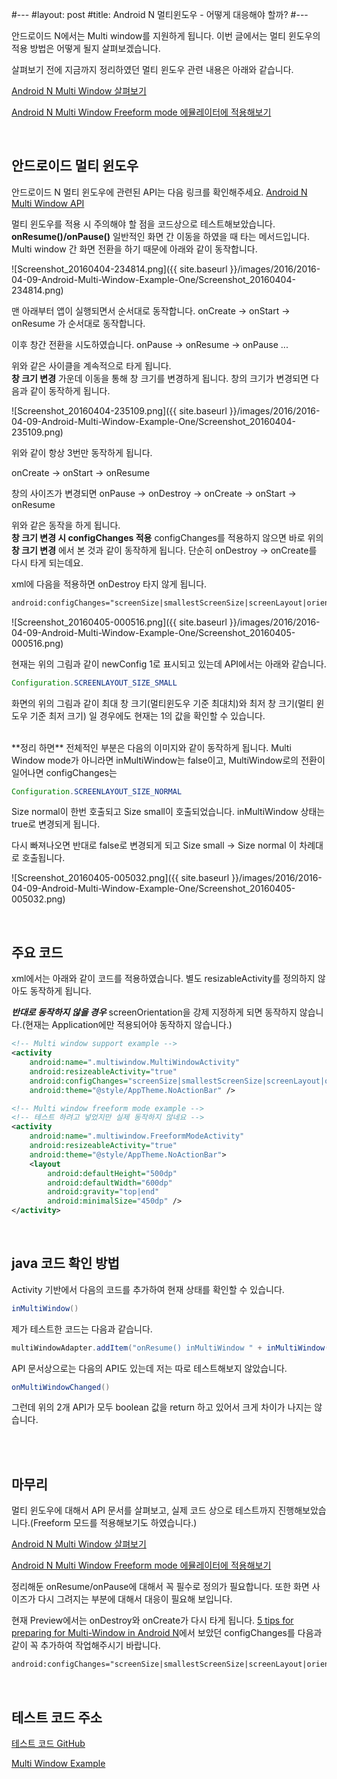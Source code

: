 #---
#layout: post
#title: Android N 멀티윈도우 - 어떻게 대응해야 할까?
#---

안드로이드 N에서는 Multi window를 지원하게 됩니다.
이번 글에서는 멀티 윈도우의 적용 방법은 어떻게 될지 살펴보겠습니다.

살펴보기 전에 지금까지 정리하였던 멀티 윈도우 관련 내용은 아래와 같습니다.

[Android N Multi Window 살펴보기](http://thdev.tech/Android-N-Preview-Multi-Window/)

[Android N Multi Window Freeform mode 에뮬레이터에 적용해보기](http://thdev.net/657)

<br />

## 안드로이드 멀티 윈도우

 안드로이드 N 멀티 윈도우에 관련된 API는 다음 링크를 확인해주세요.
[Android N Multi Window API](http://developer.android.com/preview/features/multi-window.html)

 멀티 윈도우를 적용 시 주의해야 할 점을 코드상으로 테스트해보았습니다.
 <br />
 **onResume()/onPause()**
 일반적인 화면 간 이동을 하였을 때 타는 메서드입니다.
 Multi window 간 화면 전환을 하기 때문에 아래와 같이 동작합니다.

 ![Screenshot_20160404-234814.png]({{ site.baseurl }}/images/2016/2016-04-09-Android-Multi-Window-Example-One/Screenshot_20160404-234814.png)

 맨 아래부터 앱이 실행되면서 순서대로 동작합니다.
 onCreate -> onStart -> onResume 가 순서대로 동작합니다.

 이후 창간 전환을 시도하였습니다.
 onPause -> onResume -> onPause ...

 위와 같은 사이클을 계속적으로 타게 됩니다.
 <br />
 **창 크기 변경**
 가운데 이동을 통해 창 크기를 변경하게 됩니다.
 창의 크기가 변경되면 다음과 같이 동작하게 됩니다.

 ![Screenshot_20160404-235109.png]({{ site.baseurl }}/images/2016/2016-04-09-Android-Multi-Window-Example-One/Screenshot_20160404-235109.png)

 위와 같이 항상 3번만 동작하게 됩니다.

 onCreate -> onStart -> onResume

 창의 사이즈가 변경되면
 onPause -> onDestroy -> onCreate -> onStart -> onResume

 위와 같은 동작을 하게 됩니다.
 <br />
 **창 크기 변경 시 configChanges 적용**
  configChanges를 적용하지 않으면 바로 위의 **창 크기 변경** 에서 본 것과 같이 동작하게 됩니다. 단순히 onDestroy -> onCreate를 다시 타게 되는데요.

 xml에 다음을 적용하면 onDestroy 타지 않게 됩니다.

```xml
android:configChanges="screenSize|smallestScreenSize|screenLayout|orientation"
```

 ![Screenshot_20160405-000516.png]({{ site.baseurl }}/images/2016/2016-04-09-Android-Multi-Window-Example-One/Screenshot_20160405-000516.png)


현재는 위의 그림과 같이 newConfig 1로 표시되고 있는데 API에서는 아래와 같습니다.

```java
Configuration.SCREENLAYOUT_SIZE_SMALL
```

 화면의 위의 그림과 같이 최대 창 크기(멀티윈도우 기준 최대치)와 최저 창 크기(멀티 윈도우 기준 최저 크기) 일 경우에도 현재는 1의 값을 확인할 수 있습니다.

 <br />
 **정리 하면**
 전체적인 부분은 다음의 이미지와 같이 동작하게 됩니다.
 Multi Window mode가 아니라면 inMultiWindow는 false이고, MultiWindow로의 전환이 일어나면 configChanges는

```java
Configuration.SCREENLAYOUT_SIZE_NORMAL
```

Size normal이 한번 호출되고 Size small이 호출되었습니다.
inMultiWindow 상태는 true로 변경되게 됩니다.

다시 빠져나오면 반대로 false로 변경되게 되고
Size small -> Size normal 이 차례대로 호출됩니다.

![Screenshot_20160405-005032.png]({{ site.baseurl }}/images/2016/2016-04-09-Android-Multi-Window-Example-One/Screenshot_20160405-005032.png)

<br />

## 주요 코드

  xml에서는 아래와 같이 코드를 적용하였습니다. 별도 resizableActivity를 정의하지 않아도 동작하게 됩니다.

  ***반대로 동작하지 않을 경우***
  screenOrientation을 강제 지정하게 되면 동작하지 않습니다.(현재는 Application에만 적용되어야 동작하지 않습니다.)

```xml
<!-- Multi window support example -->
<activity
    android:name=".multiwindow.MultiWindowActivity"
    android:resizeableActivity="true"
    android:configChanges="screenSize|smallestScreenSize|screenLayout|orientation"
    android:theme="@style/AppTheme.NoActionBar" />

<!-- Multi window freeform mode example -->
<!-- 테스트 하려고 넣었지만 실제 동작하지 않네요 -->
<activity
    android:name=".multiwindow.FreeformModeActivity"
    android:resizeableActivity="true"
    android:theme="@style/AppTheme.NoActionBar">
    <layout
        android:defaultHeight="500dp"
        android:defaultWidth="600dp"
        android:gravity="top|end"
        android:minimalSize="450dp" />
</activity>
```

<br />

## java 코드 확인 방법

Activity 기반에서 다음의 코드를 추가하여 현재 상태를 확인할 수 있습니다.

```java
inMultiWindow()
```

제가 테스트한 코드는 다음과 같습니다.

```java
multiWindowAdapter.addItem("onResume() inMultiWindow " + inMultiWindow(), true);
```

 API 문서상으로는 다음의 API도 있는데 저는 따로 테스트해보지 않았습니다.

```java
onMultiWindowChanged()
```

그런데 위의 2개 API가 모두 boolean 값을 return 하고 있어서 크게 차이가 나지는 않습니다.

<br />
<br />

## 마무리

 멀티 윈도우에 대해서 API 문서를 살펴보고, 실제 코드 상으로 테스트까지 진행해보았습니다.(Freeform 모드를 적용해보기도 하였습니다.)

 [Android N Multi Window 살펴보기](http://thdev.tech/Android-N-Preview-Multi-Window/)

 [Android N Multi Window Freeform mode 에뮬레이터에 적용해보기](http://thdev.net/657)

  정리해둔 onResume/onPause에 대해서 꼭 필수로 정의가 필요합니다.
  또한 화면 사이즈가 다시 그려지는 부분에 대해서 대응이 필요해 보입니다.

  현재 Preview에서는 onDestroy와 onCreate가 다시 타게 됩니다. [5 tips for preparing for Multi-Window in Android N](https://medium.com/google-developers/5-tips-for-preparing-for-multi-window-in-android-n-7bed803dda64#.x5dd4ku7n)에서 보았던 configChanges를 다음과 같이 꼭 추가하여 작업해주시기 바랍니다.

```xml
android:configChanges="screenSize|smallestScreenSize|screenLayout|orientation"
```

<br />

## 테스트 코드 주소

[테스트 코드 GitHub](https://github.com/taehwandev/BlogExampleAndroidN)

[Multi Window Example](https://github.com/taehwandev/BlogExampleAndroidN/tree/master/app/src/main/java/tech/thdev/blogexampleandroidn/multiwindow)
